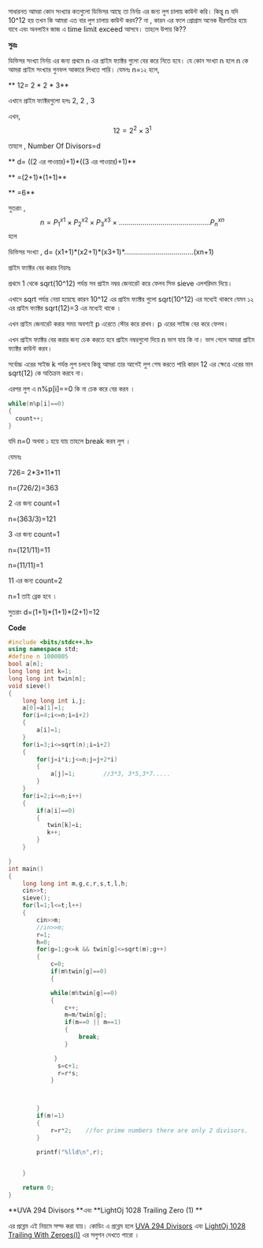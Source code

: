 সাধারনত আমরা  কোন সংখ্যার কতগুলো ডিভিসর আছে তা নির্নয় এর জন্য লুপ চালায় কাউন্ট করি। কিন্তু n যদি 10^12 হয় তখন কি আমরা এত বার লুপ চালায় কাউন্ট করব?? না , কারন এর ফলে প্রোগ্রাম অনেক ধীরগতির হয়ে যাবে এবং অনলাইন জাজ এ time limit exceed আসবে। তাহলে উপায় কি??

**সুত্রঃ**

ডিভিসর সংখ্যা নির্নয় এর জন্য প্রথমে n এর প্রাইম ফ্যাক্টর গুলো বের করে নিতে হবে। যে কোন সংখ্যা n হলে n  কে আমরা  প্রাইম সংখ্যার গুনফল আকারে লিখতে পারি। যেমনঃ n=১২ হলে,

**                                                        12= 2 \* 2 \* 3**

এখানে প্রাইম ফ্যাক্টরগুলো হলঃ 2, 2 , 3

এখন,              $$12= 2^2 \times 3^1$$

তাহলে , Number Of Divisors=d

**                                d= \(\(2 এর পাওয়ার\)+1\)\*\(\(3 এর পাওয়ার\)+1\)**

**                                     =\(2+1\)\*\(1+1\)**

**                                    =6**

সুতরাং , $$n= P_1^{x1}\times P_2^{x2}\times P_3^{x3}\times ……………………………………….P_n^{xn}$$ হলে

ডিভিসর সংখ্যা , d= \(x1+1\)\*\(x2+1\)\*\(x3+1\)\*……………………………..\(xn+1\)

প্রাইম ফ্যাক্টর বের করার নিয়মঃ

প্রথমে 1 থেকে sqrt\(10^12\) পর্যন্ত সব প্রাইম নম্বর জেনারেট করে ফেলব  সিভ sieve এলগরিদম দিয়ে।

এখানে sqrt পর্যন্ত নেয়া হয়েছে কারন 10^12 এর  প্রাইম ফ্যাক্টর গুলো sqrt\(10^12\)  এর মধ্যেই থাকবে যেমন ১২ এর প্রাইম ফ্যাক্টর sqrt\(12\)=3 এর মধ্যেই থাকে ।

এখন প্রাইম জেনারেট করার সময় অবশ্যই  p এরেতে স্টোর করে রাখব। p এরের সাইজ বের করে ফেলব।

এখন প্রাইম ফ্যাক্টর বের করার জন্য চেক করতে হবে প্রাইম নম্বরগুলো দিয়ে n ভাগ যায় কি না। ভাগ গেলে আমরা  প্রাইম ফ্যাক্টর কাউন্ট করব।

সর্বোচ্চ  এরের সাইজ k পর্যন্ত লুপ চলবে কিন্তু আমরা তার আগেই লুপ শেষ করতে পারি কারন 12 এর ক্ষেত্রে এরের মান sqrt\(12\) কে অতিক্রম করবে না।

এরপর লুপ এ n%p\[i\]==0 কি না চেক করে বের করব ।

```cpp
while(n%p[i]==0)
{
  count++;
}
```

যদি n=0 অথবা ১ হয়ে যায় তাহলে break করব লুপ ।

যেমনঃ

726= 2\*3\*11\*11

n=\(726/2\)=363

2 এর জন্য count=1

n=\(363/3\)=121

3 এর জন্য count=1

n=\(121/11\)=11

n=\(11/11\)=1

11 এর জন্য count=2

n=1 তাই ব্রেক হবে ।

সুতরাং d=\(1+1\)\*\(1+1\)\*\(2+1\)=12



**Code** 

```cpp
#include <bits/stdc++.h>
using namespace std;
#define n 1000005
bool a[n];
long long int k=1;
long long int twin[n];
void sieve()
{
    long long int i,j;
    a[0]=a[1]=1;
    for(i=4;i<=n;i=i+2)
    {
        a[i]=1;
    }
    for(i=3;i<=sqrt(n);i=i+2)
    {
        for(j=i*i;j<=n;j=j+2*i)
        {
            a[j]=1;        //3*3, 3*5,3*7.....
        }
    }
    for(i=2;i<=n;i++)
    {
        if(a[i]==0)
        {
           twin[k]=i;
           k++;
        }
    }

}
int main()
{
    long long int m,g,c,r,s,t,l,h;
    cin>>t;
    sieve();
    for(l=1;l<=t;l++)
    {
        cin>>m;
        //in>>m;
        r=1;
        h=0;
        for(g=1;g<=k && twin[g]<=sqrt(m);g++)
        {
            c=0;
            if(m%twin[g]==0)
            {

            while(m%twin[g]==0)
            {
                c++;
                m=m/twin[g];
                if(m==0 || m==1)
                {
                    break;
                }

             }
              s=c+1;
              r=r*s;
            }



        }
        if(m!=1)
        {
            r=r*2;    //for prime numbers there are only 2 divisors.
        }

        printf("%lld\n",r);
        

    }

    return 0;
}
```





**UVA 294 Divisors **এবং **LightOj 1028 Trailing Zero \(1\) **

এর প্রব্লেম এই নিয়মে সল্ভ করা যায়। কোডিং এ প্রব্লেম হলে [UVA 294 Divisors](http://shawonruet.blogspot.com/2016/07/uva-294-divisors.html) এবং [LightOj 1028 Trailing With Zeroes\(I\)](http://shawonruet.blogspot.com/2016/07/lightoj-1028-trailing-with-zeroes-i.html) এর সলুশন দেখতে পারো ।

